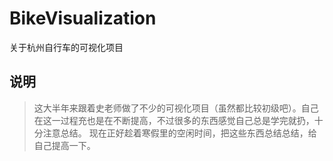 # BikeVisualization
关于杭州自行车的可视化项目
## 说明
> 这大半年来跟着史老师做了不少的可视化项目（虽然都比较初级吧）。自己在这一过程充也是在不断提高，不过很多的东西感觉自己总是学完就扔，十分注意总结。
> 现在正好趁着寒假里的空闲时间，把这些东西总结总结，给自己提高一下。
